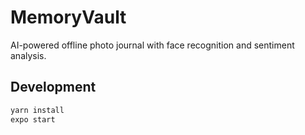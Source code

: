 # MemoryVault

AI-powered offline photo journal with face recognition and sentiment analysis.

## Development

```bash
yarn install
expo start
```

